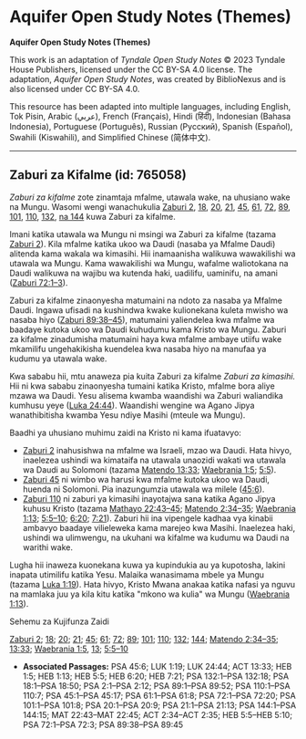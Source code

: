 # Aquifer Open Study Notes (Themes)

**Aquifer Open Study Notes (Themes)**

This work is an adaptation of *Tyndale Open Study Notes* © 2023 Tyndale House Publishers, licensed under the CC BY\-SA 4\.0 license. The adaptation, *Aquifer Open Study Notes*, was created by BiblioNexus and is also licensed under CC BY\-SA 4\.0\.

This resource has been adapted into multiple languages, including English, Tok Pisin, Arabic (عربي), French (Français), Hindi (हिंदी), Indonesian (Bahasa Indonesia), Portuguese (Português), Russian (Русский), Spanish (Español), Swahili (Kiswahili), and Simplified Chinese (简体中文).



--------------------------------

## Zaburi za Kifalme (id: 765058)

*Zaburi za kifalme* zote zinamtaja mfalme, utawala wake, na uhusiano wake na Mungu. Wasomi wengi wanachukulia [Zaburi 2](https://ref.ly/Ps2:1-Ps2:12), [18](https://ref.ly/Ps18:1-Ps18:50), [20](https://ref.ly/Ps20:1-Ps20:9), [21](https://ref.ly/Ps21:1-Ps21:13), [45](https://ref.ly/Ps45:1-Ps45:17), [61](https://ref.ly/Ps61:1-Ps61:8), [72](https://ref.ly/Ps72:1-Ps72:20), [89](https://ref.ly/Ps89:1-Ps89:52), [101](https://ref.ly/Ps101:1-Ps101:8), [110](https://ref.ly/Ps110:1-Ps110:7), [132](https://ref.ly/Ps132:1-Ps132:18), [na 144](https://ref.ly/Ps144:1-Ps144:15) kuwa Zaburi za kifalme.

Imani katika utawala wa Mungu ni msingi wa Zaburi za kifalme (tazama [Zaburi 2](https://ref.ly/Ps2:1-Ps2:12)). Kila mfalme katika ukoo wa Daudi (nasaba ya Mfalme Daudi) alitenda kama wakala wa kimasihi. Hii inamaanisha walikuwa wawakilishi wa utawala wa Mungu. Kama wawakilishi wa Mungu, wafalme waliotokana na Daudi walikuwa na wajibu wa kutenda haki, uadilifu, uaminifu, na amani ([Zaburi 72:1–3](https://ref.ly/Ps72:1-Ps72:3)).

Zaburi za kifalme zinaonyesha matumaini na ndoto za nasaba ya Mfalme Daudi. Ingawa ufisadi na kushindwa kwake kulionekana kuleta mwisho wa nasaba hiyo ([Zaburi 89:38–45](https://ref.ly/Ps89:38-Ps89:45)), matumaini yaliendelea kwa mfalme wa baadaye kutoka ukoo wa Daudi kuhudumu kama Kristo wa Mungu. Zaburi za kifalme zinadumisha matumaini haya kwa mfalme ambaye utiifu wake mkamilifu ungehakikisha kuendelea kwa nasaba hiyo na manufaa ya kudumu ya utawala wake.

Kwa sababu hii, mtu anaweza pia kuita Zaburi za kifalme *Zaburi za kimasihi.* Hii ni kwa sababu zinaonyesha tumaini katika Kristo, mfalme bora aliye mzawa wa Daudi. Yesu alisema kwamba waandishi wa Zaburi waliandika kumhusu yeye ([Luka 24:44](https://ref.ly/Luke24:44)). Waandishi wengine wa Agano Jipya wanathibitisha kwamba Yesu ndiye Masihi (mteule wa Mungu).

Baadhi ya uhusiano muhimu zaidi na Kristo ni kama ifuatavyo:

* [Zaburi 2](https://ref.ly/Ps2:1-Ps2:12) inahusishwa na mfalme wa Israeli, mzao wa Daudi. Hata hivyo, inaelezea ushindi wa kimataifa na utawala unaozidi wakati wa utawala wa Daudi au Solomoni (tazama [Matendo 13:33](https://ref.ly/Acts13:33); [Waebrania 1:5](https://ref.ly/Heb1:5); [5:5](https://ref.ly/Heb5:5)).
* [Zaburi 45](https://ref.ly/Ps45:1-Ps45:17) ni wimbo wa harusi kwa mfalme kutoka ukoo wa Daudi, huenda ni Solomoni. Pia inazungumzia utawala wa milele ([45:6](https://ref.ly/Ps45:6)).
* [Zaburi 110](https://ref.ly/Ps110:1-Ps110:7) ni zaburi ya kimasihi inayotajwa sana katika Agano Jipya kuhusu Kristo (tazama [Mathayo 22:43–45](https://ref.ly/Matt22:43-Matt22:45); [Matendo 2:34–35](https://ref.ly/Acts2:34-Acts2:35); [Waebrania 1:13](https://ref.ly/Heb1:13); [5:5–10](https://ref.ly/Heb5:5-Heb5:10); [6:20](https://ref.ly/Heb6:20); [7:21](https://ref.ly/Heb7:21)). Zaburi hii ina vipengele kadhaa vya kinabii ambavyo baadaye vilieleweka kama marejeo kwa Masihi. Inaelezea haki, ushindi wa ulimwengu, na ukuhani wa kifalme wa kudumu wa Daudi na warithi wake.

Lugha hii inaweza kuonekana kuwa ya kupindukia au ya kupotosha, lakini inapata utimilifu katika Yesu. Malaika wanasimama mbele ya Mungu (tazama [Luka 1:19](https://ref.ly/Luke1:19)). Hata hivyo, Kristo Mwana anakaa katika nafasi ya nguvu na mamlaka juu ya kila kitu katika "mkono wa kulia" wa Mungu ([Waebrania 1:13](https://ref.ly/Heb1:13)).

Sehemu za Kujifunza Zaidi

[Zaburi 2](https://ref.ly/Ps2:1-Ps2:12); [18](https://ref.ly/Ps18:1-Ps18:50); [20](https://ref.ly/Ps20:1-Ps20:9); [21](https://ref.ly/Ps21:1-Ps21:13); [45](https://ref.ly/Ps45:1-Ps45:17); [61](https://ref.ly/Ps61:1-Ps61:8); [72](https://ref.ly/Ps72:1-Ps72:20); [89](https://ref.ly/Ps89:1-Ps89:52); [101](https://ref.ly/Ps101:1-Ps101:8); [110](https://ref.ly/Ps110:1-Ps110:7); [132](https://ref.ly/Ps132:1-Ps132:18); [144](https://ref.ly/Ps144:1-Ps144:15); [Matendo 2:34–35](https://ref.ly/Acts2:34-Acts2:35); [13:33](https://ref.ly/Acts13:33); [Waebrania 1:5](https://ref.ly/Heb1:5), [13](https://ref.ly/Heb1:13); [5:5–10](https://ref.ly/Heb5:5-Heb5:10)

* **Associated Passages:** PSA 45:6; LUK 1:19; LUK 24:44; ACT 13:33; HEB 1:5; HEB 1:13; HEB 5:5; HEB 6:20; HEB 7:21; PSA 132:1–PSA 132:18; PSA 18:1–PSA 18:50; PSA 2:1–PSA 2:12; PSA 89:1–PSA 89:52; PSA 110:1–PSA 110:7; PSA 45:1–PSA 45:17; PSA 61:1–PSA 61:8; PSA 72:1–PSA 72:20; PSA 101:1–PSA 101:8; PSA 20:1–PSA 20:9; PSA 21:1–PSA 21:13; PSA 144:1–PSA 144:15; MAT 22:43–MAT 22:45; ACT 2:34–ACT 2:35; HEB 5:5–HEB 5:10; PSA 72:1–PSA 72:3; PSA 89:38–PSA 89:45

